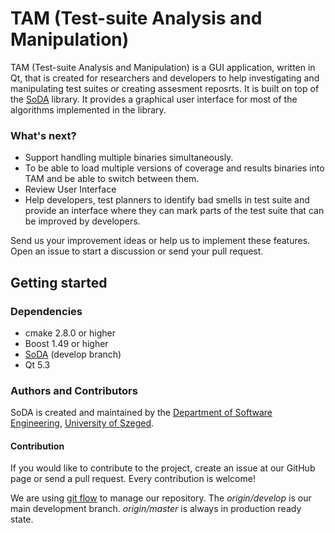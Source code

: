 TAM (Test-suite Analysis and Manipulation)
========
TAM (Test-suite Analysis and Manipulation) is a GUI application, written in Qt, that is created for researchers and developers to help investigating and manipulating test suites or creating assesment reposrts. It is built on top of the [SoDA](http://github.com/sed-szeged/soda) library.
It provides a graphical user interface for most of the algorithms implemented in the library.

### What's next?

* Support handling multiple binaries simultaneously.
 * To be able to load multiple versions of coverage and results binaries into TAM and be able to switch between them.
* Review User Interface
 * Help developers, test planners to identify bad smells in test suite and provide an interface where they can mark parts of the test suite that can be improved by developers.
 
Send us your improvement ideas or help us to implement these features. Open an issue to start a discussion or send your pull request.

## Getting started

### Dependencies

* cmake 2.8.0 or higher
* Boost 1.49 or higher
* [SoDA](http://github.com/sed-szeged/soda) (develop branch)
* Qt 5.3

### Authors and Contributors

SoDA is created and maintained by the [Department of Software Engineering](http://www.sed.hu), [University of Szeged](http://www.u-szeged.hu). 

#### Contribution
If you would like to contribute to the project, create an issue at our GitHub page or send a pull request. Every contribution is welcome!

We are using [git flow](http://danielkummer.github.io/git-flow-cheatsheet/) to manage our repository.
The *origin/develop* is our main development branch. *origin/master* is always in production ready state.
